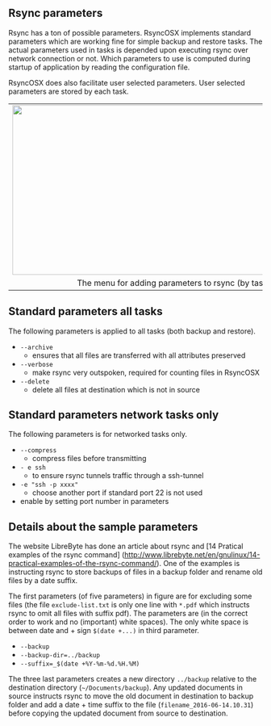 ## Rsync parameters
 
Rsync has a ton of possible parameters. RsyncOSX implements standard parameters which are working fine for simple backup and restore tasks. The actual parameters used in tasks is depended upon executing rsync over network connection or not. Which parameters to use is computed during startup of application by reading the configuration file.

RsyncOSX does also facilitate user selected parameters. User selected parameters are stored by each task.
<table align="center" cellpadding="0" cellspacing="0" class="tr-caption-container" style="margin-left: auto; margin-right: auto; text-align: center;"><tbody>
<tr><td style="text-align: center;"><a href="https://3.bp.blogspot.com/-srgKvwoP9I8/WBwsnVzdkKI/AAAAAAAAL78/mM567JKI5QoM6HJVGFxhJGatJ1EzMw2jQCLcB/s1600/Screen%2BShot%2B2016-11-04%2Bat%2B07.35.43.png" imageanchor="1" style="margin-left: auto; margin-right: auto;"><img border="0" height="336" src="https://3.bp.blogspot.com/-srgKvwoP9I8/WBwsnVzdkKI/AAAAAAAAL78/mM567JKI5QoM6HJVGFxhJGatJ1EzMw2jQCLcB/s640/Screen%2BShot%2B2016-11-04%2Bat%2B07.35.43.png" width="640" /></a></td></tr>
<tr><td class="tr-caption" style="text-align: center;">The menu for adding parameters to rsync (by task)</td></tr>
</tbody></table>

## Standard parameters all tasks

The following parameters is applied to all tasks (both backup and restore).

- <code>--archive</code>
	- ensures that all files are transferred with all attributes preserved
- <code>--verbose</code>
	- make rsync very outspoken, required for counting files in RsyncOSX
- <code>--delete</code>
	- delete all files at destination which is not in source

## Standard parameters network tasks only
The following parameters is for networked tasks only.

- <code>--compress</code>
	- compress files before transmitting
- <code>- e ssh</code>
	- to ensure rsync tunnels traffic through a ssh-tunnel
- <code>-e "ssh -p xxxx"</code>
	- choose another port if standard port 22 is not used
- enable by setting port number in parameters

## Details about the sample parameters

The website LibreByte has done an article about rsync and [14 Pratical examples of the rsync command] (http://www.librebyte.net/en/gnulinux/14-practical-examples-of-the-rsync-command/). One of the examples is instructing rsync to store backups of files in a backup folder and rename old files by a date suffix.

The first parameters (of five parameters) in figure are for excluding some files (the file <code>exclude-list.txt</code> is only one line with <code>*.pdf</code> which instructs rsync to omit all files with suffix pdf).
The parameters are (in the correct order to work and no (important) white spaces). The only white space is between date and + sign <code>$(date +...)</code> in third parameter.

- <code>--backup</code>
- <code>--backup-dir=../backup</code>
- <code>--suffix=_$(date +%Y-%m-%d.%H.%M)</code>

The three last parameters creates a new directory <code>../backup</code> relative to the destination directory (<code>~/Documents/backup</code>). Any updated documents in source instructs rsync to move the old document in destination to backup folder and add a date + time suffix to the file (<code>filename_2016-06-14.10.31</code>) before copying the updated document from source to destination.
